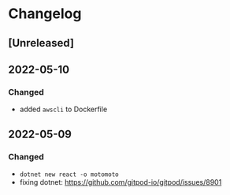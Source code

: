 # Changelog

## [Unreleased]


## 2022-05-10
### Changed 
- added `awscli` to Dockerfile

## 2022-05-09
### Changed 
- `dotnet new react -o motomoto`
- fixing dotnet: https://github.com/gitpod-io/gitpod/issues/8901